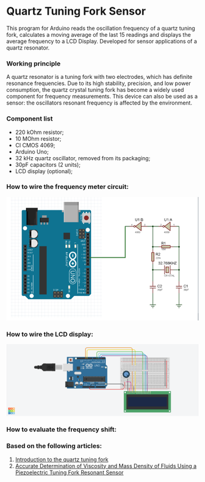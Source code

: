 # Quartz Tuning Fork Sensor 

This program for Arduino reads the oscillation frequency of a quartz tuning fork, calculates a moving average of the last 15 readings and displays the average frequency to a LCD Display. Developed for sensor applications of a quartz resonator. 
 
### Working principle 
A quartz resonator is a tuning fork with two electrodes, which has definite resonance frequencies. Due to its high stability, precision, and low power consumption, the quartz crystal tuning fork has become a widely used component for frequency measurements. This device can also be used as a sensor: the oscillators resonant frequency is affected by the environment. 

### Component list 
- 220 kOhm resistor;
- 10 MOhm resistor;
- CI CMOS 4069;
- Arduino Uno;
- 32 kHz quartz oscillator, removed from its packaging;
- 30pF capacitors (2 units);
- LCD display (optional);

### How to wire the frequency meter circuit: 
<p align="center">
  <img src="electronic_circuit.png" width="600" alt="accessibility text">
</p>

### How to wire the LCD display:

<p align="center">
  <img src="lcd_wiring.png" width="800" alt="accessibility text">
</p>

### How to evaluate the frequency shift: 



 ### Based on the following articles: 
 1. [Introduction to the quartz tuning fork](https://www.researchgate.net/publication/228893284_Introduction_to_the_quartz_tuning_fork)
 2. [Accurate Determination of Viscosity and Mass Density of Fluids Using a Piezoelectric Tuning Fork Resonant Sensor](https://www.sciencedirect.com/science/article/abs/pii/S092442471400435X)
